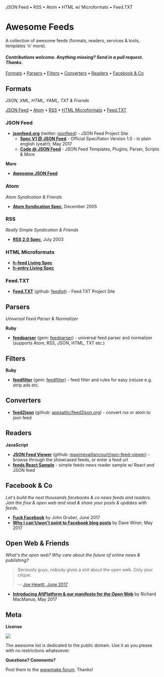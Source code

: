 
JSON Feed • RSS • Atom • HTML w/ Microformats • Feed.TXT 


# Awesome Feeds

A collection of awesome feeds (formats, readers, services & tools, templates 'n' more).

#### _Contributions welcome. Anything missing? Send in a pull request. Thanks._



[Formats](#formats) •
[Parsers](#parsers) •
[Filters](#filters) •
[Converters](#converters) •
[Readers](#readers) •
[Facebook & Co](#facebook--co)



## Formats

_JSON, XML, HTML, YAML, TXT & Friends_

[JSON Feed](#json-feed) •
[Atom](#atom) •
[RSS](#rss) •
[HTML Microformats](#html-microformats) •
[Feed.TXT](#feedtxt)


### JSON Feed

- [**jsonfeed.org**](https://jsonfeed.org) (twitter: [jsonfeed](https://twitter.com/jsonfeed)) - JSON Feed Project Site
  - [**Spec V1 @ JSON Feed**](https://jsonfeed.org/version/1) - Official Specifiaton Version 1.0 - in plain english (yeah!); May 2017
  - [**Code @ JSON Feed**](https://jsonfeed.org/code) - JSON Feed Templates, Plugins, Parser, Scripts & More


**More**

- [**Awesome JSON Feed**](https://github.com/rmlewisuk/awesome-json-feed)


### Atom

_Atom Syndication & Friends_

- [**Atom Syndication Spec**](https://tools.ietf.org/html/rfc4287), December 2005


### RSS

_Really Simple Syndication & Friends_

- [**RSS 2.0 Spec**](http://cyber.harvard.edu/rss/rss.html),  July 2003
  

### HTML Microformats

- [**h-feed Living Spec**](http://microformats.org/wiki/h-feed)
- [**h-entry Living Spec**](http://microformats.org/wiki/h-entry)  


### Feed.TXT

- [**Feed.TXT**](https://feedtxt.github.io) (github: [feedtxt](https://github.com/feedtxt)) - Feed.TXT Project Site



## Parsers

_Universal Feed Parser & Normalizer_

**Ruby**

- [**feedparser**](https://github.com/feedparser/feedparser) (gem: [feedparser](https://rubygems.org/gems/feedparser)) - universal feed parser and normalizer (supports Atom, RSS, JSON, HTML, TXT etc.)



## Filters

**Ruby**

- [**feedfilter**](https://github.com/feedparser/feedfilter) (gem: [feedfilter](https://rubygems.org/gems/feedfilter)) - feed filter and rules for easy (re)use e.g. strip ads etc.



## Converters

- [**feed2json**](https://feed2json.org) (github: [appsattic/feed2json.org](https://github.com/appsattic/feed2json.org)) - convert rss or atom to json feed


## Readers

**JavaScript**

- [**JSON Feed Viewer**](https://json-feed-viewer.herokuapp.com) (github: [maximevaillancourt/json-feed-viewer](https://github.com/maximevaillancourt/json-feed-viewer)) - browse through the showcased feeds, or enter a feed url
- [**feeds React Sample**](https://github.com/playhtml/feeds/tree/master/react)  - simple feeds news reader sample w/ React and JSON feed

## Facebook & Co

_Let's build the next thousands facebooks & co news feeds and readers. Join the free & open web and read & share your posts & updates with feeds._

- [**Fuck Facebook**](https://daringfireball.net/2017/06/fuck_facebook) by John Gruber, June 2017 
- [**Why I can't/won't point to Facebook blog posts**](http://scripting.com/2017/05/31.html#a110526) by Dave Winer, May 2017 



## Open Web & Friends

_What's the open web? Why care about the future of online news & publishing?_

> Seriously guys, nobody gives a shit about the open web. Only your clique.
>
>  -- [Joe Hewitt, June 2017](https://twitter.com/joehewitt/status/870363197580038144)

- [**Introducing AltPlatform & our manifesto for the Open Web**](http://altplatform.org/2017/05/30/open-web-manifesto/) by Richard MacManus, May 2017


## Meta

**License**

![](https://publicdomainworks.github.io/buttons/zero88x31.png)

The awesome list is dedicated to the public domain. Use it as you please with no restrictions whatsoever.

**Questions? Comments?**

Post them to the [wwwmake forum](http://groups.google.com/group/wwwmake). Thanks!
